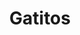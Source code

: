 ---
title: Gatitos 
date: 
draft: false

# descripcion
description : Gatitos 

materials: Plata 925

color: Plateado

dimensions: 1 cm

code: 01-03-0250

type: "Aros"

categories: []

price: $3.620,00

price_eftvo: $3.080,00

# Images
# first image will be shown in the product page
images:
  # - image: "images/path_to_image"
  # La ubicacion de las imagenes es imagenes/Aros/Aros.Microcubic/01-03-0250-gatitos-
  - image: "./images/aros/microcubic/01-03-0250-gatitos-_a.jpeg"
  - image: "./images/aros/microcubic/01-03-0250-gatitos-_b.jpeg"
---